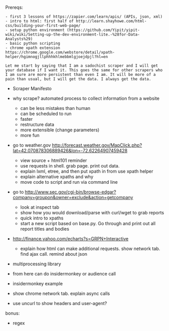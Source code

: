 Prereqs:

    - first 3 lessons of https://zapier.com/learn/apis/ (APIs, json, xml)
    - intro to html: first half of http://learn.shayhowe.com/html-css/building-your-first-web-page/
    - setup python environment (https://github.com/Yipit/yipit-wiki/wiki/Setting-up-the-dev-environment-lite.-%28for-Data-Analysts%29)
    - basic python scripting
    - chrome xpath extension https://chrome.google.com/webstore/detail/xpath-helper/hgimnogjllphhhkhlmebbmlgjoejdpjl?hl=en

```Let me start by saying that I am a sadochist scraper and I will get your database if I want it. This goes the same for other scrapers who I am sure are more persistent than even I am. It will be more of a pain than usual, but I will get the data. I always get the data.```
- Scraper Manifesto

- why scrape? automated process to collect information from a website
    - can be less mistakes than human
    - can be scheduled to run
    - faster
    - restructure data
    - more extensible (change parameters)
    - more fun


- go to weather.gov
    http://forecast.weather.gov/MapClick.php?lat=42.070878306889426&lon=-72.62264907459428
    - view source + html101 reminder
    - use requests in shell. grab page. print out data.
    - explain lxml, etree, and then put xpath in from use xpath helper
    - explain alternative xpaths and why
    - move code to script and run via command line


- go to http://www.sec.gov/cgi-bin/browse-edgar?company=groupon&owner=exclude&action=getcompany
    - look at inspect tab
    - show how you would download/parse with curl/wget to grab reports
    - quick intro to xpaths
    - start a new script based on base.py. Go through and print out all report titles and bodies


- http://finance.yahoo.com/echarts?s=GRPN+Interactive
    - explain how html can make additional requests. show network tab. find ajax call. remind about json


- multiprocessing library
- from here can do insidermonkey or audience call
- insidermonkey example
- show chrome network tab. explain async calls
- use uncurl to show headers and user-agent?


bonus:
- regex
